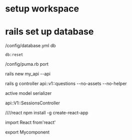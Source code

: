 # setup workspace
# rails set up database
/config/database.yml  db
```
db:reset
```
/config/puma.rb  port
 






rails new my_api --api

rails g controller api::v1::questions --no-assets --no-helper

active model serializer


api::V1::SessionsController


////react
npm install -g create-react-app


import React from'react'

export Mycomponent

